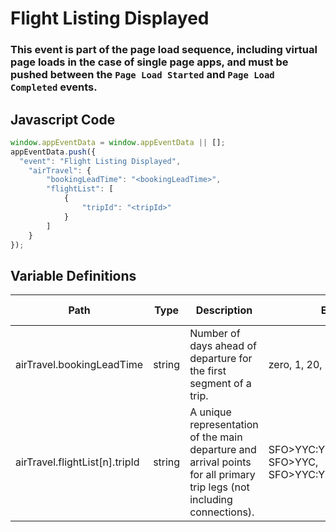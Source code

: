 # Flight Listing Displayed

### This event is part of the page load sequence, including virtual page loads in the case of single page apps, and must be pushed between the `Page Load Started` and `Page Load Completed` events.

## Javascript Code
```js
window.appEventData = window.appEventData || [];
appEventData.push({
  "event": "Flight Listing Displayed",
    "airTravel": {
        "bookingLeadTime": "<bookingLeadTime>",
        "flightList": [
            {
                "tripId": "<tripId>"
            }
        ]
    }
});
```

## Variable Definitions

|Path|Type|Description|Example|Pattern|Min Length|Max Length|Minimum|Maximum|Multiple Of|
| --- | --- | --- | --- | --- | --- | --- | --- | --- | --- |
|airTravel.bookingLeadTime|string|Number of days ahead of departure for the first segment of a trip.|zero, 1, 20, 22, 33|^([0-9])|(zero)$||||||
|airTravel.flightList[n].tripId|string|A unique representation of the main departure and arrival points for all primary trip legs \(not including connections\). |SFO&gt;YYC:YYC&gt;SFO, SFO&gt;YYC, SFO&gt;YYC:YYC&gt;YXC:YKA&gt;SFO|^([A-Z]{3}>[A-Z]{3}:?)+$||||||




